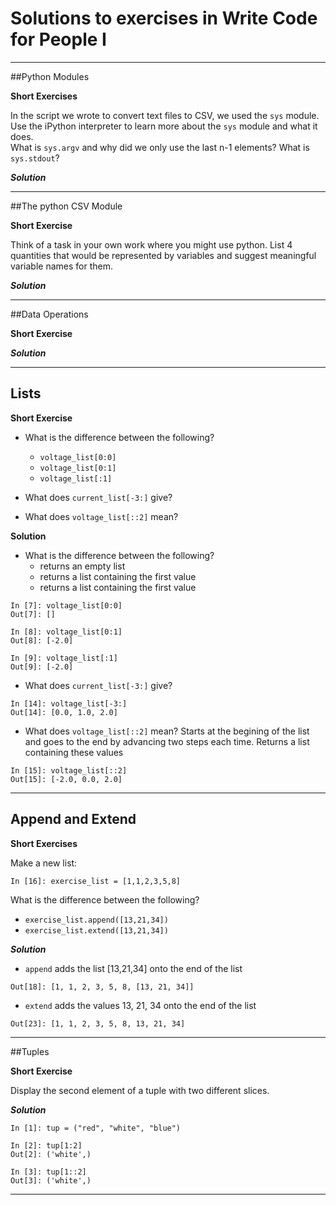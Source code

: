 # Solutions to exercises in Write Code for People I

* * * *
##Python Modules

**Short Exercises**

In the script we wrote to convert text files to CSV, we used the `sys` module. 
Use the iPython interpreter to learn more about the `sys` module and what it does.  
What is `sys.argv` and why did we only use the last n-1 elements? What is `sys.stdout`?

***Solution***


* * * *
##The python CSV Module

**Short Exercise**

Think of a task in your own work where you might use python. List 4 
quantities that would be represented by variables and suggest 
meaningful variable names for them.

***Solution***

* * * *
##Data Operations

**Short Exercise**

***Solution***

* * * *
## Lists

**Short Exercise**

* What is the difference between the following?
   * `voltage_list[0:0]`
   * `voltage_list[0:1]`
   * `voltage_list[:1]`

* What does `current_list[-3:]` give?

* What does `voltage_list[::2]` mean?

**Solution**

* What is the difference between the following?
   * returns an empty list 
   * returns a list containing the first value
   * returns a list containing the first value
   
```
In [7]: voltage_list[0:0]
Out[7]: []

In [8]: voltage_list[0:1]
Out[8]: [-2.0]

In [9]: voltage_list[:1]
Out[9]: [-2.0]
```
   
* What does `current_list[-3:]` give?

```
In [14]: voltage_list[-3:]
Out[14]: [0.0, 1.0, 2.0]
```

* What does `voltage_list[::2]` mean?
Starts at the begining of the list and goes to the end by advancing two 
steps each time. Returns a list containing these values
```
In [15]: voltage_list[::2]
Out[15]: [-2.0, 0.0, 2.0]
```

* * * *
## Append and Extend

**Short Exercises**

Make a new list:

```
In [16]: exercise_list = [1,1,2,3,5,8]
```

What is the difference between the following?
 * `exercise_list.append([13,21,34])`
 * `exercise_list.extend([13,21,34])`

***Solution***

* `append` adds the list [13,21,34] onto the end of the list
```
Out[18]: [1, 1, 2, 3, 5, 8, [13, 21, 34]]
```

* `extend` adds the values 13, 21, 34 onto the end of the list
```
Out[23]: [1, 1, 2, 3, 5, 8, 13, 21, 34]
```


* * * *
##Tuples

**Short Exercise**

Display the second element of a tuple with two different slices.

***Solution***

```
In [1]: tup = ("red", "white", "blue")

In [2]: tup[1:2]
Out[2]: ('white',)

In [3]: tup[1::2]
Out[3]: ('white',)
```

* * * * 